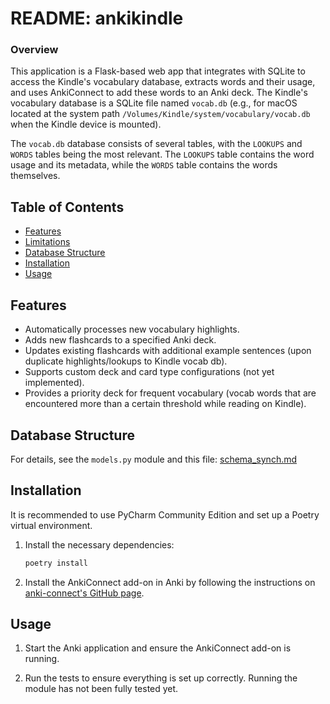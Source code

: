 # README: ankikindle

### Overview

This application is a Flask-based web app that integrates with SQLite to access the Kindle's vocabulary database,
extracts words and their usage, and uses AnkiConnect to add these words to an Anki deck. The Kindle's vocabulary
database is a SQLite file named `vocab.db` (e.g., for macOS located at the system
path `/Volumes/Kindle/system/vocabulary/vocab.db` when the Kindle device is mounted).

The `vocab.db` database consists of several tables, with the `LOOKUPS` and `WORDS` tables being the most relevant.
The `LOOKUPS` table contains the word usage and its metadata, while the `WORDS` table contains the words themselves.

## Table of Contents

- [Features](#features)
- [Limitations](#limitations)
- [Database Structure](#database-structure)
- [Installation](#installation)
- [Usage](#usage)

## Features

- Automatically processes new vocabulary highlights.
- Adds new flashcards to a specified Anki deck.
- Updates existing flashcards with additional example sentences (upon duplicate highlights/lookups to Kindle vocab db).
- Supports custom deck and card type configurations (not yet implemented).
- Provides a priority deck for frequent vocabulary (vocab words that are encountered more than a certain threshold while
  reading on Kindle).

## Database Structure

For details, see the `models.py` module and this file: [schema_synch.md](misc%2Fschema_synch.md)

## Installation

It is recommended to use PyCharm Community Edition and set up a Poetry virtual environment.

1. Install the necessary dependencies:

   ```bash
   poetry install
   ```

2. Install the AnkiConnect add-on in Anki by following the instructions
   on [anki-connect's GitHub page](https://github.com/FooSoft/anki-connect).

## Usage

1. Start the Anki application and ensure the AnkiConnect add-on is running.

2. Run the tests to ensure everything is set up correctly. Running the module has not been fully tested yet.